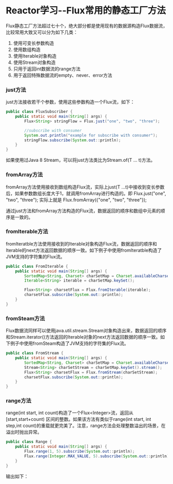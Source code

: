# Reactor学习--Flux常用的静态工厂方法

Flux静态工厂方法超过七十个，绝大部分都是使用现有的数据源构造Flux数据流，比较常用大致又可以分为如下几类：

1. 使用可变长参数构造
2. 使用数组构造
3. 使用Iterable对象构造
4. 使用Stream对象构造
5. 只用于返回int数据流的range方法
6. 用于返回特殊数据流的empty、never、error方法

### just方法

just方法接收若干个参数，使用这些参数构造一个Flux流，如下：

```java
public class FluxSubscriber {
    public static void main(String[] args) {
        Flux<String> stringFlow = Flux.just("one", "two", "three");

        //subscribe with consumer
        System.out.println("example for subscribe with consumer");
        stringFlow.subscribe(System.out::println);
    }
}
```

如果使用过Java 8 Stream，可以将just方法类比为Stream.of\(T ... t\)方法。

### fromArray方法

fromArray方法使用接收到数组构造Flux流，实际上just\(T ...t\)中接收到变长参数后，如果参数数组长度大于1，就调用fromArray进行构造的。即 Flux.just\("one", "two", "three"\); 实际上就是 Flux.fromArray\({"one", "two", "three"}\);

通过just方法和fromArray方法构造的Flux流，数据返回的顺序和数组中元素的顺序是一致的。

### fromIterable方法

fromIteratble方法使用接收到的Iterable对象构造Flux流，数据返回的顺序和Iterable的next方法返回数据的顺序一致。如下例子中使用fromIteratble构造了JVM支持的字符集的Flux流。

```java
public class FromIterable {
    public static void main(String[] args) {
        SortedMap<String, Charset> charSetMap = Charset.availableCharsets();
        Iterable<String> iterable = charSetMap.keySet();

        Flux<String> charsetFlux = Flux.fromIterable(iterable);
        charsetFlux.subscribe(System.out::println);
    }
}
```

### fromSteam方法

Flux数据流同样可以使用java.util.stream.Stream对象构造出来，数据返回的顺序和Stream.iterator\(\)方法返回的Iterable对象的next方法返回数据的顺序一致。如下例子中使用fromSteam构造了JVM支持的字符集的Flux流。

```java
public class FromStream {
    public static void main(String[] args) {
        SortedMap<String, Charset> charSetMap = Charset.availableCharsets();
        Stream<String> charSetStream = charSetMap.keySet().stream();
        Flux<String> charsetFlux = Flux.fromStream(charSetStream);
        charsetFlux.subscribe(System.out::println);
    }
}
```

### range方法

range\(int start, int count\)构造了一个Flux&lt;Integer&gt;流，返回从 \[start,start+count\) 区间的整数。如果该方法有类似于range\(int start, int step,int count\)的重载就更完美了。注意，range方法会处理整数溢出的场景，在溢出时抛出异常。

```java
public class Range {
    public static void main(String[] args) {
        Flux.range(1, 5).subscribe(System.out::println);
        Flux.range(Integer.MAX_VALUE, 5).subscribe(System.out::println);
    }
}
```

输出如下：



